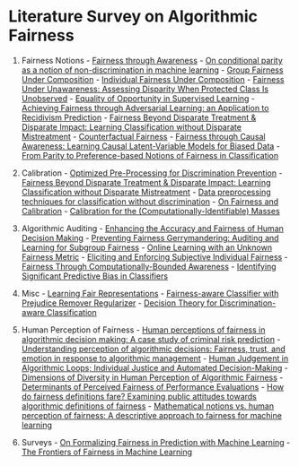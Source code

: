 # Literature Survey on Algorithmic Fairness


1. Fairness Notions
		- [Fairness through Awareness](https://arxiv.org/pdf/1104.3913.pdf)
		- [On conditional parity as a notion of non-discrimination in machine learning](https://arxiv.org/pdf/1706.08519.pdf)
		- [Group Fairness Under Composition](https://www.fatml.org/media/documents/group_fairness_under_composition.pdf)
		- [Individual Fairness Under Composition](https://www.fatml.org/media/documents/individual_fairness_under_composition.pdf)
		- [Fairness Under Unawareness: Assessing Disparity When Protected Class Is Unobserved](https://arxiv.org/pdf/1811.11154.pdf)
		- [Equality of Opportunity in Supervised Learning](https://papers.nips.cc/paper/6374-equality-of-opportunity-in-supervised-learning.pdf)
		- [Achieving Fairness through Adversarial Learning: an Application to Recidivism Prediction](https://arxiv.org/pdf/1807.00199.pdf)
		- [Fairness Beyond Disparate Treatment & Disparate Impact: Learning Classification without Disparate Mistreatment](https://arxiv.org/pdf/1610.08452.pdf)
		- [Counterfactual Fairness](https://arxiv.org/pdf/1703.06856.pdf)
		- [Fairness through Causal Awareness: Learning Causal Latent-Variable Models for Biased Data](https://arxiv.org/pdf/1809.02519.pdf)
		- [From Parity to Preference-based Notions of Fairness in Classification](https://arxiv.org/pdf/1707.00010.pdf)
	
	
2. Calibration
		- [Optimized Pre-Processing for Discrimination Prevention](https://papers.nips.cc/paper/6988-optimized-pre-processing-for-discrimination-prevention.pdf)
		- [Fairness Beyond Disparate Treatment & Disparate Impact: Learning Classification without Disparate Mistreatment](https://arxiv.org/pdf/1610.08452.pdf)
		- [Data preprocessing techniques for classification without discrimination](https://link.springer.com/content/pdf/10.1007%2Fs10115-011-0463-8.pdf)
		- [On Fairness and Calibration](https://arxiv.org/pdf/1709.02012.pdf)
		- [Calibration for the (Computationally-Identifiable) Masses](https://arxiv.org/pdf/1711.08513.pdf)

		
		
3. Algorithmic Auditing 
		- [Enhancing the Accuracy and Fairness of Human Decision Making](https://arxiv.org/pdf/1805.10318.pdf)
		- [Preventing Fairness Gerrymandering: Auditing and Learning for Subgroup Fairness](https://arxiv.org/pdf/1711.05144.pdf)
		- [Online Learning with an Unknown Fairness Metric](https://arxiv.org/pdf/1802.06936.pdf)
		- [Eliciting and Enforcing Subjective Individual Fairness](https://arxiv.org/pdf/1905.10660.pdf)
		- [Fairness Through Computationally-Bounded Awareness](https://arxiv.org/pdf/1803.03239.pdf)
		- [Identifying Significant Predictive Bias in Classifiers](https://arxiv.org/pdf/1611.08292.pdf)
		
4. Misc
		- [Learning Fair Representations](https://www.cs.toronto.edu/~toni/Papers/icml-final.pdf)
		- [Fairness-aware Classifier with Prejudice Remover Regularizer](http://citeseerx.ist.psu.edu/viewdoc/download?doi=10.1.1.297.566&rep=rep1&type=pdf)
		- [Decision Theory for Discrimination-aware Classification](https://mine.kaust.edu.sa/Documents/papers/ICDM_2012.pdf)
		
5. Human Perception of Fairness
		- [Human perceptions of fairness in algorithmic decision making: A case study of criminal risk prediction](https://arxiv.org/pdf/1802.09548.pdf)
		- [Understanding perception of algorithmic decisions: Fairness, trust, and emotion in response to algorithmic management](https://journals.sagepub.com/doi/pdf/10.1177/2053951718756684)
		- [Human Judgement in Algorithmic Loops; Individual Justice and Automated Decision-Making](https://papers.ssrn.com/sol3/papers.cfm?abstract_id=3452030)
		- [Dimensions of Diversity in Human Perception of Algorithmic Fairness](https://arxiv.org/pdf/2005.00808.pdf)
		- [Determinants of Perceived Fairness of Performance Evaluations](https://citeseerx.ist.psu.edu/viewdoc/download?doi=10.1.1.464.8544&rep=rep1&type=pdf)
		- [How do fairness definitions fare? Examining public attitudes towards algorithmic definitions of fairness](https://arxiv.org/pdf/1811.03654.pdf)
		- [Mathematical notions vs. human perception of fairness: A descriptive approach to fairness for machine learning](https://arxiv.org/pdf/1902.04783.pdf)
		
6. Surveys
		- [On Formalizing Fairness in Prediction with Machine Learning](https://www.fatml.org/media/documents/formalizing_fairness_in_prediction_with_ml.pdf)
		- [The Frontiers of Fairness in Machine Learning](https://arxiv.org/pdf/1810.08810.pdf)
